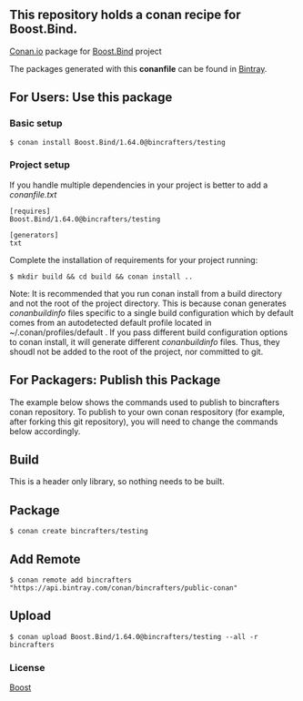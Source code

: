 ## This repository holds a conan recipe for Boost.Bind.

[Conan.io](https://conan.io) package for [Boost.Bind](https://github.com/Boostorg/Bind) project

The packages generated with this **conanfile** can be found in [Bintray](https://bintray.com/bincrafters/public-conan/Boost.Bind%3Abincrafters).

## For Users: Use this package

### Basic setup

    $ conan install Boost.Bind/1.64.0@bincrafters/testing

### Project setup

If you handle multiple dependencies in your project is better to add a *conanfile.txt*

    [requires]
    Boost.Bind/1.64.0@bincrafters/testing

    [generators]
    txt

Complete the installation of requirements for your project running:</small></span>

    $ mkdir build && cd build && conan install ..
	
Note: It is recommended that you run conan install from a build directory and not the root of the project directory.  This is because conan generates *conanbuildinfo* files specific to a single build configuration which by default comes from an autodetected default profile located in ~/.conan/profiles/default .  If you pass different build configuration options to conan install, it will generate different *conanbuildinfo* files.  Thus, they shoudl not be added to the root of the project, nor committed to git. 

## For Packagers: Publish this Package

The example below shows the commands used to publish to bincrafters conan repository. To publish to your own conan respository (for example, after forking this git repository), you will need to change the commands below accordingly. 

## Build  

This is a header only library, so nothing needs to be built.

## Package 

    $ conan create bincrafters/testing
	
## Add Remote

	$ conan remote add bincrafters "https://api.bintray.com/conan/bincrafters/public-conan"

## Upload

    $ conan upload Boost.Bind/1.64.0@bincrafters/testing --all -r bincrafters

### License
[Boost](LICENSE)

